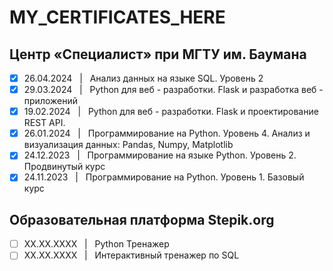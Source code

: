 # MY_CERTIFICATES_HERE

## Центр «Специалист» при МГТУ им. Баумана ##
- [x] 26.04.2024 &nbsp; | &nbsp; Анализ данных на языке SQL. Уровень 2
- [x] 29.03.2024 &nbsp; | &nbsp; Python для веб - разработки. Flask и разработка веб - приложений
- [x] 19.02.2024 &nbsp; | &nbsp; Python для веб - разработки. Flask и проектирование REST API.
- [x] 26.01.2024 &nbsp; | &nbsp; Программирование на Python. Уровень 4. Анализ и визуализация данных: Pandas, Numpy, Matplotlib
- [x] 24.12.2023 &nbsp; | &nbsp; Программирование на языке Python. Уровень 2. Продвинутый курс
- [x] 24.11.2023 &nbsp; | &nbsp; Программирование на Python. Уровень 1. Базовый курс

## Образовательная платформа Stepik.org ##
- [ ] XX.XX.XXXX &nbsp; | &nbsp; Python Тренажер
- [ ] XX.XX.XXXX &nbsp; | &nbsp; Интерактивный тренажер по SQL
